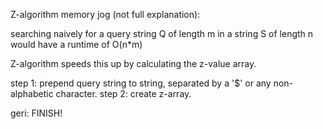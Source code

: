 Z-algorithm memory jog (not full explanation):

searching naively for a query string Q of length m in a string S of length n would have a runtime of O(n*m)

Z-algorithm speeds this up by calculating the z-value array.

step 1: prepend query string to string, separated by a '$' or any non-alphabetic character. 
step 2: create z-array. 

geri: FINISH!
